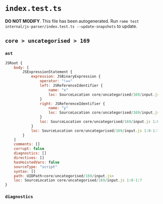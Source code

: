 # `index.test.ts`

**DO NOT MODIFY**. This file has been autogenerated. Run `rome test internal/js-parser/index.test.ts --update-snapshots` to update.

## `core > uncategorised > 169`

### `ast`

```javascript
JSRoot {
	body: [
		JSExpressionStatement {
			expression: JSBinaryExpression {
				operator: "!=="
				left: JSReferenceIdentifier {
					name: "x"
					loc: SourceLocation core/uncategorised/169/input.js 1:0-1:1 (x)
				}
				right: JSReferenceIdentifier {
					name: "y"
					loc: SourceLocation core/uncategorised/169/input.js 1:6-1:7 (y)
				}
				loc: SourceLocation core/uncategorised/169/input.js 1:0-1:7
			}
			loc: SourceLocation core/uncategorised/169/input.js 1:0-1:7
		}
	]
	comments: []
	corrupt: false
	diagnostics: []
	directives: []
	hasHoistedVars: false
	sourceType: "script"
	syntax: []
	path: UIDPath<core/uncategorised/169/input.js>
	loc: SourceLocation core/uncategorised/169/input.js 1:0-1:7
}
```

### `diagnostics`

```

```
